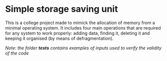 # Simple storage saving unit

This is a college project made to mimick the allocation of memory from a minimal operating system. It includes four main operations that are required for any system to work properly: adding data, finding it, deleting it and keeping it organised (by means of defragmentation). 

*Note: the folder **tests** contains examples of inputs used to verify the validity of the code*